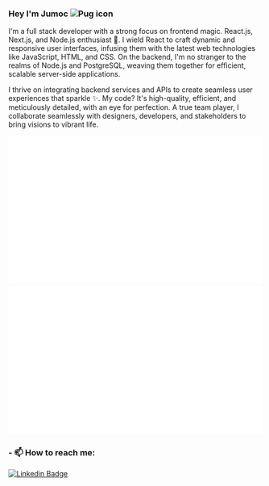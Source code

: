 ### Hey I'm Jumoc <img src="https://cdn-icons-png.flaticon.com/512/4843/4843845.png" alt="Pug icon" style="height: 34px; width:34px;"/>

I'm a full stack developer with a strong focus on frontend magic. React.js, Next.js, and Node.js enthusiast 🚀. I wield React to craft dynamic and responsive user interfaces, infusing them with the latest web technologies like JavaScript, HTML, and CSS. On the backend, I'm no stranger to the realms of Node.js and PostgreSQL, weaving them together for efficient, scalable server-side applications.

I thrive on integrating backend services and APIs to create seamless user experiences that sparkle ✨. My code? It's high-quality, efficient, and meticulously detailed, with an eye for perfection. A true team player, I collaborate seamlessly with designers, developers, and stakeholders to bring visions to vibrant life.

![](https://github.com/Jumoc/github-stats/blob/master/generated/overview.svg)
![](https://github.com/Jumoc/github-stats/blob/master/generated/languages.svg)

<h3>- 📫 How to reach me:</h3>

[![Linkedin Badge](https://img.shields.io/badge/-Jumoc-blue?style=flat-square&logo=Linkedin&logoColor=white&link=https://www.linkedin.com/in/wisvem/)](https://www.linkedin.com/in/jumoc/)
